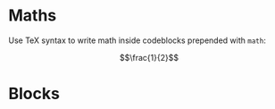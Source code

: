 # Maths

Use TeX syntax to write math inside codeblocks prepended with `math`:

```math
\frac{1}{2}
```

# Blocks
